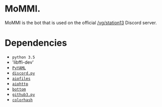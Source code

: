 # MoMMI.

MoMMI is the bot that is used on the official [/vg/station13](http://ss13.moe/) Discord server.

# Dependencies

* `python 3.5`
* 'libffi-dev'
* [`PyYAML`](http://pyyaml.org/wiki/PyYAML)
* [`discord.py`](https://github.com/Rapptz/discord.py)
* [`aiofiles`](https://github.com/Tinche/aiofiles)
* [`aiohttp`](https://github.com/KeepSafe/aiohttp)
* [`bottom`](https://github.com/numberoverzero/bottom)
* [`github3.py`](https://github.com/sigmavirus24/github3.py)
* [`colorhash`](https://pypi.python.org/pypi/colorhash)
